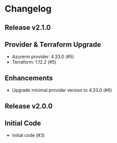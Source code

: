 # Changelog

## Release v2.1.0

## Provider & Terraform Upgrade
- Azurerm provider: 4.33.0 (#5)
- Terraform: 1.12.2 (#5)

## Enhancements

- Upgrade minimal provider version to 4.33.0 (#6)


   
## Release v2.0.0

## Initial Code

- Initial code (#3)


   